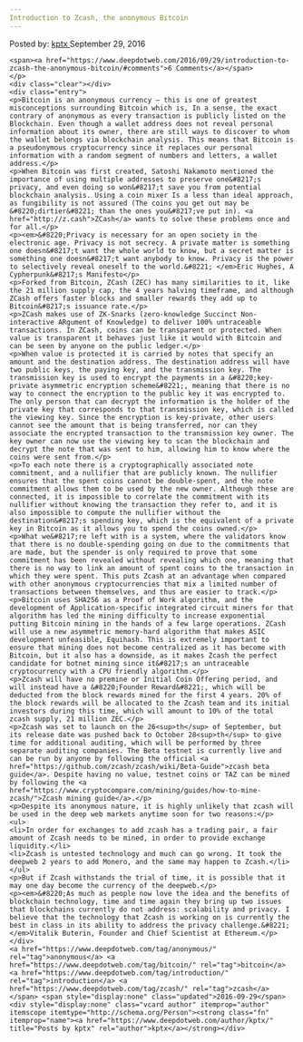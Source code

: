 ```yaml
---
Introduction to Zcash, the anonymous Bitcoin
---
```

<article class="post-listing post-15564 post type-post status-publish format-standard has-post-thumbnail hentry  tag-anonymous tag-bitcoin tag-introduction tag-zcash">
    <div class="post-inner">
        <span>Posted by: <a href="https://www.deepdotweb.com/author/kptx/" title="">kptx </a></span>
    <span>September 29, 2016</span>
    
    <span><a href="https://www.deepdotweb.com/2016/09/29/introduction-to-zcash-the-anonymous-bitcoin/#comments">6 Comments</a></span>
    </p>
    <div class="clear"></div>
    <div class="entry">
    <p>Bitcoin is an anonymous currency – this is one of greatest misconceptions surrounding Bitcoin which is, In a sense, the exact contrary of anonymous as every transaction is publicly listed on the Blockchain. Even though a wallet address does not reveal personal information about its owner, there are still ways to discover to whom the wallet belongs via blockchain analysis. This means that Bitcoin is a pseudonymous cryptocurrency since it replaces our personal information with a random segment of numbers and letters, a wallet address.</p>
    <p>When Bitcoin was first created, Satoshi Nakamoto mentioned the importance of using multiple addresses to preserve one&#8217;s privacy, and even doing so won&#8217;t save you from potential blockchain analysis. Using a coin mixer Is a less than ideal approach, as fungibility is not assured (The coins you get out may be &#8220;dirtier&#8221; than the ones you&#8217;ve put in). <a href="http://z.cash">ZCash</a> wants to solve these problems once and for all.</p>
    <p><em>&#8220;Privacy is necessary for an open society in the electronic age. Privacy is not secrecy. A private matter is something one doesn&#8217;t want the whole world to know, but a secret matter is something one doesn&#8217;t want anybody to know. Privacy is the power to selectively reveal oneself to the world.&#8221; </em>Eric Hughes, A Cypherpunk&#8217;s Manifesto</p>
    <p>Forked from Bitcoin, ZCash (ZEC) has many similarities to it, like the 21 million supply cap, the 4 years halving timeframe, and although ZCash offers faster blocks and smaller rewards they add up to Bitcoin&#8217;s issuance rate.</p>
    <p>ZCash makes use of ZK-Snarks (zero-knowledge Succinct Non-interactive ARgument of Knowledge) to deliver 100% untraceable transactions. In ZCash, coins can be transparent or protected. When value is transparent it behaves just like it would with Bitcoin and can be seen by anyone on the public ledger.</p>
    <p>When value is protected it is carried by notes that specify an amount and the destination address. The destination address will have two public keys, the paying key, and the transmission key. The transmission key is used to encrypt the payments in a &#8220;key-private asymmetric encryption scheme&#8221;, meaning that there is no way to connect the encryption to the public key it was encrypted to. The only person that can decrypt the information is the holder of the private key that corresponds to that transmission key, which is called the viewing key. Since the encryption is key-private, other users cannot see the amount that is being transferred, nor can they associate the encrypted transaction to the transmission key owner. The key owner can now use the viewing key to scan the blockchain and decrypt the note that was sent to him, allowing him to know where the coins were sent from.</p>
    <p>To each note there is a cryptographically associated note commitment, and a nullifier that are publicly known. The nullifier ensures that the spent coins cannot be double-spent, and the note commitment allows them to be used by the new owner. Although these are connected, it is impossible to correlate the commitment with its nullifier without knowing the transaction they refer to, and it is also impossible to compute the nullifier without the destination&#8217;s spending key, which is the equivalent of a private key in Bitcoin as it allows you to spend the coins owned.</p>
    <p>What we&#8217;re left with is a system, where the validators know that there is no double-spending going on due to the commitments that are made, but the spender is only required to prove that some commitment has been revealed without revealing which one, meaning that there is no way to link an amount of spent coins to the transaction in which they were spent. This puts Zcash at an advantage when compared with other anonymous cryptocurrencies that mix a limited number of transactions between themselves, and thus are easier to track.</p>
    <p>Bitcoin uses SHA256 as a Proof of Work algorithm, and the development of Application-specific integrated circuit miners for that algorithm has led the mining difficulty to increase exponential putting Bitcoin mining in the hands of a few large operations. ZCash will use a new asymmetric memory-hard algorithm that makes ASIC development unfeasible, Equihash. This is extremely important to ensure that mining does not become centralized as it has become with Bitcoin, but it also has a downside, as it makes Zcash the perfect candidate for botnet mining since it&#8217;s an untraceable cryptocurrency with a CPU friendly algorithm.</p>
    <p>Zcash will have no premine or Initial Coin Offering period, and will instead have a &#8220;Founder Reward&#8221;, which will be deducted from the block rewards mined for the first 4 years. 20% of the block rewards will be allocated to the Zcash team and its initial investors during this time, which will amount to 10% of the total zcash supply, 21 million ZEC.</p>
    <p>Zcash was set to launch on the 26<sup>th</sup> of September, but its release date was pushed back to October 28<sup>th</sup> to give time for additional auditing, which will be performed by three separate auditing companies. The Beta testnet is currently live and can be run by anyone by following the official <a href="https://github.com/zcash/zcash/wiki/Beta-Guide">zcash beta guide</a>. Despite having no value, testnet coins or TAZ can be mined by following the <a href="https://www.cryptocompare.com/mining/guides/how-to-mine-zcash/">Zcash mining guide</a>.</p>
    <p>Despite its anonymous nature, it is highly unlikely that zcash will be used in the deep web markets anytime soon for two reasons:</p>
    <ul>
    <li>In order for exchanges to add zcash has a trading pair, a fair amount of Zcash needs to be mined, in order to provide exchange liquidity.</li>
    <li>Zcash is untested technology and much can go wrong. It took the deepweb 2 years to add Monero, and the same may happen to Zcash.</li>
    </ul>
    <p>But if Zcash withstands the trial of time, it is possible that it may one day become the currency of the deepweb.</p>
    <p><em>&#8220;As much as people now love the idea and the benefits of blockchain technology, time and time again they bring up two issues that blockchains currently do not address: scalability and privacy. I believe that the technology that Zcash is working on is currently the best in class in its ability to address the privacy challenge.&#8221; </em>Vitalik Buterin, Founder and Chief Scientist at Ethereum.</p>
    </div>
    <a href="https://www.deepdotweb.com/tag/anonymous/" rel="tag">anonymous</a> <a href="https://www.deepdotweb.com/tag/bitcoin/" rel="tag">bitcoin</a> <a href="https://www.deepdotweb.com/tag/introduction/" rel="tag">introduction</a> <a href="https://www.deepdotweb.com/tag/zcash/" rel="tag">zcash</a></span> <span style="display:none" class="updated">2016-09-29</span>
    <div style="display:none" class="vcard author" itemprop="author" itemscope itemtype="http://schema.org/Person"><strong class="fn" itemprop="name"><a href="https://www.deepdotweb.com/author/kptx/" title="Posts by kptx" rel="author">kptx</a></strong></div>
    
